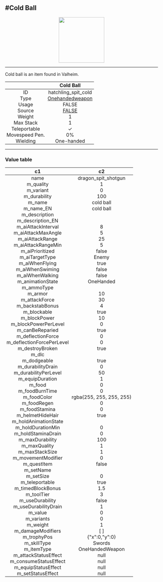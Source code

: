 <meta property="og:title" content="Cold Ball - MoreValheim" /><meta property="og:type" content="website" /><meta property="og:image" content="/assets/cold_ball.png" /><meta property="og:description" content="Cold Ball is an item found in Valheim." /><meta name="theme-color" content="#546D78"><meta name="twitter:card" content="summary_large_image">
#Cold Ball
-------------
<style>img {width:20px;}.tb {width:150px;display: block;margin-left: auto;margin-right: auto;}</style>

<style>.md-typeset table:not([class]) th:not([align]) {min-width:unset!important;}</style>
<style>td{padding:0em 0.3em!important;text-align:center!important;border-left:.05rem solid var(--md-default-fg-color--lightest)}</style>

<style>th{padding:0.1em 0.3em!important;text-align:center!important;font-weight:bold}</style>

<style>pre{text-align:right!important}</style>
<style>table tr td:first-child {border-left: 0;};</style>

<figure><img src="/assets/cold_ball.png" class="tb" /><figcaption><small></small></figcaption></figure>

-------------

Cold ball is an item found in Valheim.

|        | Cold Ball              |
| ----------- | ------------------------------------ |
| ID |hatchling_spit_cold
| Type | [Onehandedweapon](../../types/onehandedweapon)
| Usage | FALSE<br>
| Source | [FALSE](../../items/false)
| Weight | 1 |
| Max Stack | 1 |
| Teleportable | ✓
| Movespeed Pen. | 0%
| Wielding | One-handed


-------------

### Value table
|c1|c2|
|----|----|
|name|dragon_spit_shotgun|
|m_quality|1|
|m_variant|0|
|m_durability|100|
|m_name|cold ball|
|m_name_EN|cold ball|
|m_description||
|m_description_EN||
|m_aiAttackInterval|8|
|m_aiAttackMaxAngle|5|
|m_aiAttackRange|25|
|m_aiAttackRangeMin|5|
|m_aiPrioritized|false|
|m_aiTargetType|Enemy|
|m_aiWhenFlying|true|
|m_aiWhenSwiming|false|
|m_aiWhenWalking|false|
|m_animationState|OneHanded|
|m_ammoType||
|m_armor|10|
|m_attackForce|30|
|m_backstabBonus|4|
|m_blockable|true|
|m_blockPower|10|
|m_blockPowerPerLevel|0|
|m_canBeReparied|true|
|m_deflectionForce|0|
|m_deflectionForcePerLevel|0|
|m_destroyBroken|true|
|m_dlc||
|m_dodgeable|true|
|m_durabilityDrain|0|
|m_durabilityPerLevel|50|
|m_equipDuration|1|
|m_food|0|
|m_foodBurnTime|0|
|m_foodColor|rgba(255, 255, 255, 255)|
|m_foodRegen|0|
|m_foodStamina|0|
|m_helmetHideHair|true|
|m_holdAnimationState||
|m_holdDurationMin|0|
|m_holdStaminaDrain|0|
|m_maxDurability|100|
|m_maxQuality|1|
|m_maxStackSize|1|
|m_movementModifier|0|
|m_questItem|false|
|m_setName||
|m_setSize|0|
|m_teleportable|true|
|m_timedBlockBonus|1.5|
|m_toolTier|3|
|m_useDurability|false|
|m_useDurabilityDrain|1|
|m_value|0|
|m_variants|0|
|m_weight|1|
|m_damageModifiers|[  ]|
|m_trophyPos|{"x":0,"y":0}|
|m_skillType|Swords|
|m_itemType|OneHandedWeapon|
|m_attackStatusEffect|null|
|m_consumeStatusEffect|null|
|m_equipStatusEffect|null|
|m_setStatusEffect|null|
